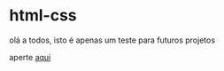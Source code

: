 # html-css
 
olá a todos, isto é apenas um teste para futuros projetos

aperte <a href="https://champdude.github.io/html-css/desafios/modulo02/de010/" target="_blank">aqui</a>